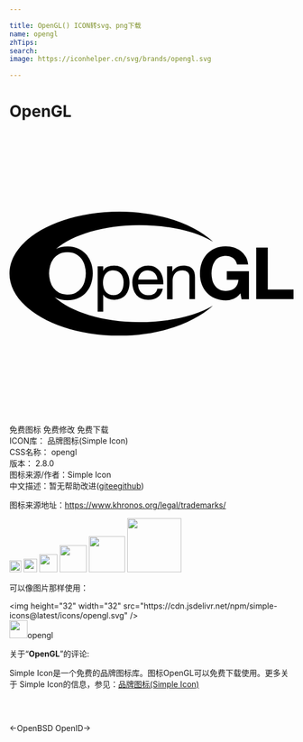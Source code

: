 ```yaml
---

title: OpenGL() ICON转svg、png下载
name: opengl
zhTips: 
search: 
image: https://iconhelper.cn/svg/brands/opengl.svg

---
```


# OpenGL  <small style="font-size: 60%;font-weight: 100"></small>

<div id="svg" class="svg-wrap">
<svg role="img" viewBox="0 0 24 24" xmlns="http://www.w3.org/2000/svg"><title>OpenGL icon</title><path d="M7.921 11.382v.376h.009a.696.696 0 0 1 .362-.336c.165-.07.346-.105.543-.105.219 0 .411.039.574.118.163.079.298.185.406.319a1.4 1.4 0 0 1 .244.464c.055.175.082.361.082.558 0 .197-.027.383-.08.558a1.325 1.325 0 0 1-.241.459 1.126 1.126 0 0 1-.406.308 1.345 1.345 0 0 1-.568.113 1.457 1.457 0 0 1-.488-.091.984.984 0 0 1-.239-.132.722.722 0 0 1-.189-.207h-.009v1.432H7.45v-3.835h.471zm1.671.986a1.01 1.01 0 0 0-.159-.33.78.78 0 0 0-.274-.231.849.849 0 0 0-.392-.086c-.157 0-.29.03-.4.091a.783.783 0 0 0-.268.239.992.992 0 0 0-.151.335 1.577 1.577 0 0 0 .003.775.966.966 0 0 0 .156.335.785.785 0 0 0 .276.233c.113.059.25.088.411.088.161 0 .295-.03.402-.091a.744.744 0 0 0 .26-.241c.066-.1.113-.214.142-.343.029-.129.044-.261.044-.397a1.343 1.343 0 0 0-.05-.377zm2.951 1.611c-.213.157-.48.236-.803.236a1.5 1.5 0 0 1-.591-.107 1.17 1.17 0 0 1-.421-.301 1.272 1.272 0 0 1-.256-.461 2.157 2.157 0 0 1-.096-.585c0-.211.033-.404.099-.579.066-.175.159-.327.278-.456a1.25 1.25 0 0 1 .424-.3c.163-.072.342-.107.537-.107.253 0 .463.051.63.153.167.102.301.232.402.39.101.158.171.33.209.516.039.186.054.364.047.532h-2.127c-.004.121.011.237.044.345a.779.779 0 0 0 .159.289.778.778 0 0 0 .28.201c.113.05.247.075.401.075a.826.826 0 0 0 .486-.134.654.654 0 0 0 .25-.408h.462c-.064.31-.201.544-.414.701zm-.114-1.78a.792.792 0 0 0-.743-.477.827.827 0 0 0-.326.062.737.737 0 0 0-.249.169.81.81 0 0 0-.164.249.926.926 0 0 0-.071.302h1.628a.93.93 0 0 0-.075-.305zm1.327-.817v.44h.009c.195-.337.504-.505.928-.505.188 0 .344.025.469.075.125.05.226.12.304.21.077.09.132.196.163.32s.047.261.047.411v1.827h-.471v-1.879a.546.546 0 0 0-.154-.408.582.582 0 0 0-.424-.15.978.978 0 0 0-.372.065.696.696 0 0 0-.262.183.785.785 0 0 0-.157.276 1.096 1.096 0 0 0-.052.346v1.568h-.471v-2.777h.443zm5.174 2.747a1.67 1.67 0 0 1-.644.131c-.342 0-.649-.058-.922-.174a1.976 1.976 0 0 1-.691-.48 2.112 2.112 0 0 1-.431-.719c-.1-.275-.15-.572-.15-.89 0-.326.05-.629.15-.909.1-.279.243-.523.43-.731.187-.208.417-.371.69-.49a2.3 2.3 0 0 1 .922-.177c.229 0 .451.034.665.101.215.068.408.167.581.297a1.6 1.6 0 0 1 .634 1.144h-.937c-.058-.244-.171-.427-.338-.55a1 1 0 0 0-.606-.183c-.221 0-.408.042-.563.125s-.279.196-.375.337a1.444 1.444 0 0 0-.209.48 2.327 2.327 0 0 0 0 1.092c.044.173.114.329.21.468.096.139.221.25.375.333.154.084.342.125.563.125.325 0 .577-.08.754-.241.177-.16.281-.393.31-.698h-.987v-.717h1.872v2.358h-.623l-.1-.495a1.44 1.44 0 0 1-.58.463zM21.825 9.8v3.55H24v.809h-3.154V9.8h.979zM3.801 13.98c.053.03.107.059.164.085.267.124.578.186.933.186.355 0 .666-.062.933-.186s.491-.292.67-.503c.179-.211.314-.454.404-.728.09-.274.135-.56.135-.856 0-.297-.045-.582-.135-.856a2.135 2.135 0 0 0-.404-.728 1.966 1.966 0 0 0-.67-.506 2.17 2.17 0 0 0-.933-.189c-.355 0-.666.063-.933.189l-.03.015c1.425-1.199 4.034-2.001 7.017-2.001 2.512 0 4.765.516 6.263 1.412-1.635-1.501-4.566-2.555-7.918-2.556C4.162 6.757 0 9.103 0 11.999c0 2.895 4.161 5.243 9.294 5.244 3.338.001 6.262-1.051 7.901-2.541-1.498.89-3.741 1.397-6.244 1.397-3.078-.001-5.759-.856-7.15-2.119zm.395-3.638c.196-.104.43-.156.702-.156.272 0 .506.052.702.156.196.104.357.241.483.412.125.171.217.363.276.577a2.43 2.43 0 0 1 0 1.3c-.059.214-.15.406-.276.576a1.393 1.393 0 0 1-.483.412c-.197.104-.43.155-.702.155a1.49 1.49 0 0 1-.702-.155 1.402 1.402 0 0 1-.483-.412 1.765 1.765 0 0 1-.276-.576 2.43 2.43 0 0 1 0-1.3 1.74 1.74 0 0 1 .276-.577c.125-.171.286-.308.483-.412z"/></svg>
</div>
<detail full-name='opengl'></detail>

<div class="detail-page">
<p>
<span><span class="badge-success badge">免费图标</span> <span class="badge-success badge">免费修改</span>  <span class="badge-success badge">免费下载</span> </span>
<br/>
<span>
ICON库：
<span class="badge-secondary badge">品牌图标(Simple Icon)</span> 
</span>
<br/>
<span>
CSS名称：
<span class="badge-secondary badge">opengl</span> 
</span>

<br/>
<span>
版本：
<span class="badge-secondary badge">2.8.0</span> 
</span>
<br/>
<span>图标来源/作者：<span class="badge-light badge">Simple Icon</span></span> 
<br/>
<span class="zh-detail">中文描述：暂无<span class="help-link"><span>帮助改进</span>(<a href="https://gitee.com/liuwave/icon-helper/edit/master/json/brands/opengl.json" target="_blank" rel="noopener noreferrer">gitee</a><a href="https://github.com/liuwave/icon-helper/edit/master/json/brands/opengl.json" target="_blank" rel="noopener noreferrer">github</a></span>)</span><br/>
</p>
</div><div class="description description alert alert-light"><p>图标来源地址：<a href="https://www.khronos.org/legal/trademarks/" target="_blank" rel="noopener noreferrer">https://www.khronos.org/legal/trademarks/</a></p></div>
<div class="alert alert-dark">
<img height="21" width="21" src="https://cdn.jsdelivr.net/npm/simple-icons@latest/icons/opengl.svg" />
<img height="24" width="24" src="https://cdn.jsdelivr.net/npm/simple-icons@latest/icons/opengl.svg" />
<img height="32" width="32" src="https://cdn.jsdelivr.net/npm/simple-icons@latest/icons/opengl.svg" />
<img height="48" width="48" src="https://cdn.jsdelivr.net/npm/simple-icons@latest/icons/opengl.svg" />
<img height="64" width="64" src="https://cdn.jsdelivr.net/npm/simple-icons@latest/icons/opengl.svg" />
<img height="96" width="96" src="https://cdn.jsdelivr.net/npm/simple-icons@latest/icons/opengl.svg" />

</div>
<div>
  <p>可以像图片那样使用：    
  </p>
  <div class="alert alert-primary" style="font-size: 14px">
    &lt;img height="32" width="32" src="https://cdn.jsdelivr.net/npm/simple-icons@latest/icons/opengl.svg" /&gt;
    <copy-btn content='<img height="32" width="32" src="https://cdn.jsdelivr.net/npm/simple-icons@latest/icons/opengl.svg" />'></copy-btn>
  </div>
  <div class="alert alert-secondary">
    <img height="32" width="32" src="https://cdn.jsdelivr.net/npm/simple-icons@latest/icons/opengl.svg" />opengl
    <copy-btn content="opengl" btn-title="复制图标名称"></copy-btn>
  </div>
</div>
<div class="icon-detail__container">
<p>关于“<b>OpenGL</b>”的评论:</p>
</div>
<Vssue title="关于“OpenGL”的评论" />
<div><p>Simple Icon是一个免费的品牌图标库。图标OpenGL可以免费下载使用。更多关于  Simple Icon的信息，参见：<a target="_blank" href="https://iconhelper.cn/brands.html">品牌图标(Simple Icon)</a>
</p></div>


<div style="padding:2rem 0 " class="page-nav"><p class="inner"><span class="prev">←<router-link to="/icon/openbsd.html">OpenBSD</router-link></span> <span class="next"><router-link to="/icon/openid.html">OpenID</router-link>→</span></p></div>
